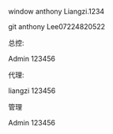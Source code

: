 window anthony Liangzi.1234

git anthony  Lee07224820522

总控:

Admin 123456

代理:

liangzi 123456

管理

Admin 123456